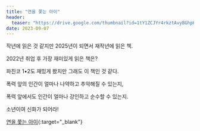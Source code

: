 ```yaml
---
title: "연을 쫓는 아이"
header:
  teaser: "https://drive.google.com/thumbnail?id=1tY1ZCJYr4rkztAvyBGhpKs_EwCpVSDJR&sz=w1000"
date: 2023-09-07
---
```


작년에 읽은 것 같지만 2025년이 되면서 재작년에 읽은 책.

2022년 취업 후 가장 재미있게 읽은 책은? 

파친코 1•2도 재밌게 봤지만 그래도 이 책인 것 같다.

폭력 앞의 인간이 얼마나 나약하고 추악해질 수 있는지,

폭력 앞에서도 인간이 얼마나 강인하고 순수할 수 있는지.

소년이여 신화가 되어라!

[연을 쫓는 아이](http://aladin.kr/p/XF9Sq){:target="_blank"}